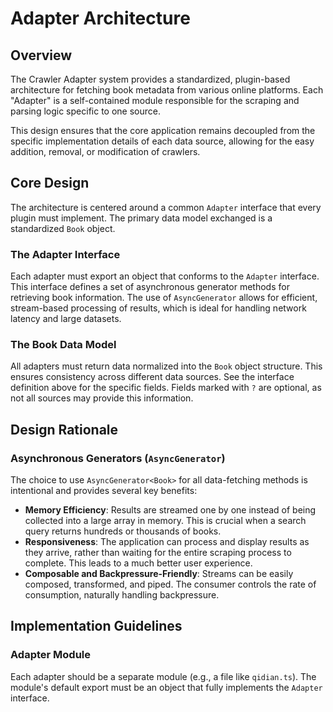 # Adapter Architecture

## Overview

The Crawler Adapter system provides a standardized, plugin-based architecture
for fetching book metadata from various online platforms. Each "Adapter" is a
self-contained module responsible for the scraping and parsing logic specific to
one source.

This design ensures that the core application remains decoupled from the
specific implementation details of each data source, allowing for the easy
addition, removal, or modification of crawlers.

## Core Design

The architecture is centered around a common `Adapter` interface that every
plugin must implement. The primary data model exchanged is a standardized `Book`
object.

### The Adapter Interface

Each adapter must export an object that conforms to the `Adapter` interface.
This interface defines a set of asynchronous generator methods for retrieving
book information. The use of `AsyncGenerator` allows for efficient, stream-based
processing of results, which is ideal for handling network latency and large
datasets.

### The Book Data Model

All adapters must return data normalized into the `Book` object structure. This
ensures consistency across different data sources. See the interface definition
above for the specific fields. Fields marked with `?` are optional, as not all
sources may provide this information.

## Design Rationale

### Asynchronous Generators (`AsyncGenerator`)

The choice to use `AsyncGenerator<Book>` for all data-fetching methods is
intentional and provides several key benefits:

- **Memory Efficiency**: Results are streamed one by one instead of being
  collected into a large array in memory. This is crucial when a search query
  returns hundreds or thousands of books.
- **Responsiveness**: The application can process and display results as they
  arrive, rather than waiting for the entire scraping process to complete. This
  leads to a much better user experience.
- **Composable and Backpressure-Friendly**: Streams can be easily composed,
  transformed, and piped. The consumer controls the rate of consumption,
  naturally handling backpressure.

## Implementation Guidelines

### Adapter Module

Each adapter should be a separate module (e.g., a file like `qidian.ts`). The
module's default export must be an object that fully implements the `Adapter`
interface.
